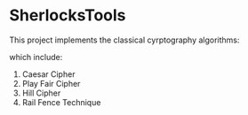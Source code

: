 # SherlocksTools
This project implements the classical cyrptography algorithms:

which include:
1. Caesar Cipher
2. Play Fair Cipher
3. Hill Cipher
4. Rail Fence Technique
